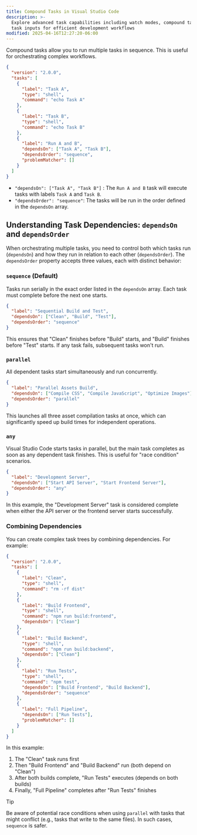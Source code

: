 ```yaml
---
title: Compound Tasks in Visual Studio Code
description: >-
  Explore advanced task capabilities including watch modes, compound tasks, and
  task inputs for efficient development workflows
modified: 2025-04-16T12:27:20-06:00
---
```


Compound tasks allow you to run multiple tasks in sequence. This is useful for orchestrating complex workflows.

```json
{
  "version": "2.0.0",
  "tasks": [
    {
      "label": "Task A",
      "type": "shell",
      "command": "echo Task A"
    },
    {
      "label": "Task B",
      "type": "shell",
      "command": "echo Task B"
    },
    {
      "label": "Run A and B",
      "dependsOn": ["Task A", "Task B"],
      "dependsOrder": "sequence",
      "problemMatcher": []
    }
  ]
}
```

- `"dependsOn": ["Task A", "Task B"]` : The `Run A and B` task will execute tasks with labels `Task A` and `Task B`.
- `"dependsOrder": "sequence"`: The tasks will be run in the order defined in the `dependsOn` array.

## Understanding Task Dependencies: `dependsOn` and `dependsOrder`

When orchestrating multiple tasks, you need to control both which tasks run (`dependsOn`) and how they run in relation to each other (`dependsOrder`). The `dependsOrder` property accepts three values, each with distinct behavior:

### `sequence` (Default)

Tasks run serially in the exact order listed in the `dependsOn` array. Each task must complete before the next one starts.

```json
{
  "label": "Sequential Build and Test",
  "dependsOn": ["Clean", "Build", "Test"],
  "dependsOrder": "sequence"
}
```

This ensures that "Clean" finishes before "Build" starts, and "Build" finishes before "Test" starts. If any task fails, subsequent tasks won't run.

### `parallel`

All dependent tasks start simultaneously and run concurrently.

```json
{
  "label": "Parallel Assets Build",
  "dependsOn": ["Compile CSS", "Compile JavaScript", "Optimize Images"],
  "dependsOrder": "parallel"
}
```

This launches all three asset compilation tasks at once, which can significantly speed up build times for independent operations.

### `any`

Visual Studio Code starts tasks in parallel, but the main task completes as soon as any dependent task finishes. This is useful for "race condition" scenarios.

```json
{
  "label": "Development Server",
  "dependsOn": ["Start API Server", "Start Frontend Server"],
  "dependsOrder": "any"
}
```

In this example, the "Development Server" task is considered complete when either the API server or the frontend server starts successfully.

### Combining Dependencies

You can create complex task trees by combining dependencies. For example:

```json
{
  "version": "2.0.0",
  "tasks": [
    {
      "label": "Clean",
      "type": "shell",
      "command": "rm -rf dist"
    },
    {
      "label": "Build Frontend",
      "type": "shell",
      "command": "npm run build:frontend",
      "dependsOn": ["Clean"]
    },
    {
      "label": "Build Backend",
      "type": "shell",
      "command": "npm run build:backend",
      "dependsOn": ["Clean"]
    },
    {
      "label": "Run Tests",
      "type": "shell",
      "command": "npm test",
      "dependsOn": ["Build Frontend", "Build Backend"],
      "dependsOrder": "sequence"
    },
    {
      "label": "Full Pipeline",
      "dependsOn": ["Run Tests"],
      "problemMatcher": []
    }
  ]
}
```

In this example:

1. The "Clean" task runs first
2. Then "Build Frontend" and "Build Backend" run (both depend on "Clean")
3. After both builds complete, "Run Tests" executes (depends on both builds)
4. Finally, "Full Pipeline" completes after "Run Tests" finishes

> [!TIP]
>
> Be aware of potential race conditions when using `parallel` with tasks that might conflict (e.g., tasks that write to the same files). In such cases, `sequence` is safer.
